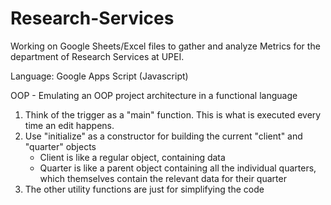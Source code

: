 # Research-Services
Working on Google Sheets/Excel files to gather and analyze Metrics for the department of Research Services at UPEI.

Language: Google Apps Script (Javascript)

OOP - Emulating an OOP project architecture in a functional language

1. Think of the trigger as a "main" function. This is what is executed every time an edit happens.
2. Use "initialize" as a constructor for building the current "client" and "quarter" objects
   - Client is like a regular object, containing data
   - Quarter is like a parent object containing all the individual quarters, which themselves contain the relevant data for their quarter
3. The other utility functions are just for simplifying the code
